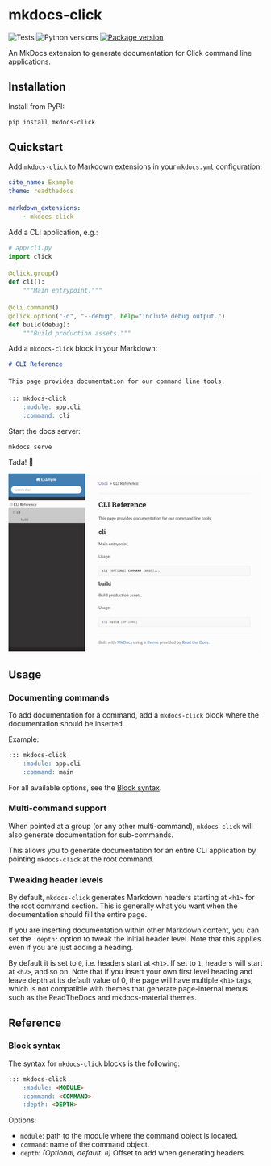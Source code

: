 # mkdocs-click

![Tests](https://github.com/DataDog/mkdocs-click/workflows/Tests/badge.svg?branch=master)
![Python versions](https://img.shields.io/pypi/pyversions/mkdocs-click.svg)
[![Package version](https://badge.fury.io/py/mkdocs-click.svg)](https://pypi.org/project/mkdocs-click)

An MkDocs extension to generate documentation for Click command line applications.

## Installation

Install from PyPI:

```bash
pip install mkdocs-click
```

## Quickstart

Add `mkdocs-click` to Markdown extensions in your `mkdocs.yml` configuration:

```yaml
site_name: Example
theme: readthedocs

markdown_extensions:
    - mkdocs-click
```

Add a CLI application, e.g.:

```python
# app/cli.py
import click

@click.group()
def cli():
    """Main entrypoint."""

@cli.command()
@click.option("-d", "--debug", help="Include debug output.")
def build(debug):
    """Build production assets."""
```

Add a `mkdocs-click` block in your Markdown:

```markdown
# CLI Reference

This page provides documentation for our command line tools.

::: mkdocs-click
    :module: app.cli
    :command: cli
```

Start the docs server:

```bash
mkdocs serve
```

Tada! 💫

![](https://raw.githubusercontent.com/DataDog/mkdocs-click/master/docs/example.png)

## Usage

### Documenting commands

To add documentation for a command, add a `mkdocs-click` block where the documentation should be inserted.

Example:

```markdown
::: mkdocs-click
    :module: app.cli
    :command: main
```

For all available options, see the [Block syntax](#block-syntax).

### Multi-command support

When pointed at a group (or any other multi-command), `mkdocs-click` will also generate documentation for sub-commands.

This allows you to generate documentation for an entire CLI application by pointing `mkdocs-click` at the root command.

### Tweaking header levels

By default, `mkdocs-click` generates Markdown headers starting at `<h1>` for the root command section. This is generally what you want when the documentation should fill the entire page.

If you are inserting documentation within other Markdown content, you can set the `:depth:` option to tweak the initial header level. Note that this applies even if you are just adding a heading.

By default it is set to `0`, i.e. headers start at `<h1>`. If set to `1`, headers will start at `<h2>`, and so on. Note that if you insert your own first level heading and leave depth at its default value of 0, the page will have multiple `<h1>` tags, which is not compatible with themes that generate page-internal menus such as the ReadTheDocs and mkdocs-material themes.

## Reference

### Block syntax

The syntax for `mkdocs-click` blocks is the following:

```markdown
::: mkdocs-click
    :module: <MODULE>
    :command: <COMMAND>
    :depth: <DEPTH>
```

Options:

- `module`: path to the module where the command object is located.
- `command`: name of the command object.
- `depth`: _(Optional, default: `0`)_ Offset to add when generating headers.

